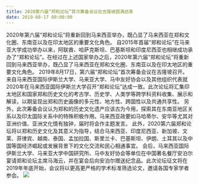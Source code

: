 ```yaml
---
title: 2020第六届“郑和论坛”首次筹备会议在吉隆坡圆满结束
date: 2019-08-17 00:00:00
---
```

2020年第六届“郑和论坛“将重新回到马来西亚举办，既凸显了马来西亚在郑和文化圈、东南亚以及在印太地区的重要文化角色。
自2015年首届“郑和论坛”在马来亚大学成功举办以来，阿联酋、哈萨克斯坦、巴基斯坦和印度尼西亚也相继成功承办了“郑和论坛”。在经过在上述国家举办之后，2020年第六届“郑和论坛“将重新回到马来西亚举办，既凸显了马来西亚在郑和文化圈、东南亚以及在印太地区的重要文化角色。
2019年8月17日，第六届“郑和论坛”首次筹备会议在吉隆坡召开。来自马来西亚国际伊斯兰大学、马来亚大学、马中友好协会以及其他组织代表就2020年在马来西亚国际伊斯兰大学召开“郑和论坛”达成一致。此次论坛将汇集印太地区和国家郑和历史文化的考古学、历史学、人类学等跨学科资料收集、展示和解读，以期呈现出郑和历史画像的多元性、地方性、跨国性以及共通共享性。
另外，此次筹备会议认为郑和的历史文化遗产应该古为今用，探索其在东南亚地区关系以及印太国际关系中的特殊积极作用。马来西亚政要如马哈蒂尔、安华等尤其对亚洲价值、亚洲文化情有独钟，届时将会作主题发言。
此外，2020第六届郑和论坛将以郑和历史文化及其意义为指导，结合马来西亚、印度尼西亚、新加坡、文莱、菲律宾、越南、泰国、孟加拉国、斯里兰卡、巴基斯坦、伊朗、土耳其以及中国等国经济崛起或发展背景下的文化交流和民心相通事宜。
会后，马来西亚国际伊斯兰大学、马来亚大学中国研究所、马中友好协会等单位在中国著名餐厅安泊尔宴请郑和论坛主席马海云，并在宴会后向安泊尔赠送纪念品。此次论坛征文将在2019年年底开始，会议将以更高更严格的学术标准筛选论文，邀请各国专家学者参会。
![](/static/iamges/2019/08/04.png)
